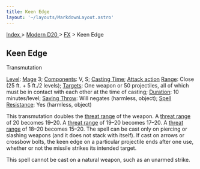 ```yaml
---
title: Keen Edge
layout: '~/layouts/MarkdownLayout.astro'
---
```


[ Index ](/) > [ Modern D20 ](/modern.d20.srd) > [FX](/modern.d20.srd/fx) > Keen Edge

## Keen Edge

Transmutation

[Level](/modern.d20.srd/fx/level):
[Mage](/modern.d20.srd/classes/advanced/mage) 3;
[Components](/modern.d20.srd/fx/components): V, S; [Casting Time](/modern.d20.srd/fx/casting.time); [Attack action](/modern.d20.srd/combat/attack.actions)
[Range](/modern.d20.srd/fx/range): Close (25 ft. + 5 ft./2 levels);
[Targets](/modern.d20.srd/fx/target): One weapon or 50 projectiles, all of
which must be in contact with each other at the time of casting;
[Duration](/modern.d20.srd/fx/duration): 10 minutes/level; [Saving Throw](/modern.d20.srd/basics/saving.throws): Will negates (harmless, object);
[Spell Resistance](/modern.d20.srd/special.abilities/spell.resistance): Yes
(harmless, object)

This transmutation doubles the [threat range](/modern.d20.srd/combat/critical.hits) of the weapon. A [threat range](/modern.d20.srd/combat/critical.hits) of 20 becomes 19–20. A [threat range](/modern.d20.srd/combat/critical.hits) of 19–20 becomes 17–20. A [threat range](/modern.d20.srd/combat/critical.hits) of 18–20 becomes 15–20. The spell
can be cast only on piercing or slashing weapons (and it does not stack with
itself). If cast on arrows or crossbow bolts, the keen edge on a particular
projectile ends after one use, whether or not the missile strikes its intended
target.

This spell cannot be cast on a natural weapon, such as an unarmed strike.


